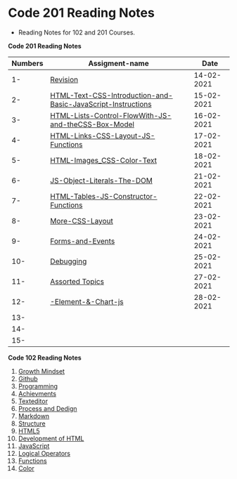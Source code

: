 # Code 201 Reading Notes

* Reading Notes for 102 and 201 Courses.

**Code 201 Reading Notes**

**Numbers** | **Assigment-name** | **Date**  
------- | -------- | --------
1- | [Revision](https://suhaibyounis.github.io/reading-notes/revision) | 14-02-2021
2- | [HTML-Text-CSS-Introduction-and-Basic-JavaScript-Instructions](https://suhaibyounis.github.io/reading-notes/201/class-02) | 15-02-2021
3- | [HTML-Lists-Control-FlowWith-JS-and-theCSS-Box-Model](https://suhaibyounis.github.io/reading-notes/201/class-03) |   16-02-2021
4- | [HTML-Links-CSS-Layout-JS-Functions](https://suhaibyounis.github.io/reading-notes/201/class-04)|  17-02-2021 
5- | [HTML-Images_CSS-Color-Text](https://suhaibyounis.github.io/reading-notes/201/class-05) | 18-02-2021   
6- | [JS-Object-Literals-The-DOM](https://suhaibyounis.github.io/reading-notes/201/class-06)  |   21-02-2021
7- | [HTML-Tables-JS-Constructor-Functions](https://suhaibyounis.github.io/reading-notes/201/class-07)  | 22-02-2021   
8- | [More-CSS-Layout](https://suhaibyounis.github.io/reading-notes/201/class-08)  |   23-02-2021
9- | [Forms-and-Events](https://suhaibyounis.github.io/reading-notes/201/class-09) |   24-02-2021
10- | [Debugging](https://suhaibyounis.github.io/reading-notes/201/class-10) |  25-02-2021
11- | [Assorted Topics](https://suhaibyounis.github.io/reading-notes/201/class-11)  |  27-02-2021
12-  | [<canvas>-Element-&-Chart-js](https://suhaibyounis.github.io/reading-notes/201/class-12) |  28-02-2021
13-  |  |  
14-  |  |  
15-  |  |  


 **Code 102 Reading Notes**

1.  [Growth Mindset](https://suhaibyounis.github.io/reading-notes/growth-mindset)
2.  [Github](https://suhaibyounis.github.io/reading-notes/git)
3.  [Programming](https://suhaibyounis.github.io/reading-notes/programming)
4.  [Achievments](https://suhaibyounis.github.io/reading-notes/achievments)
5.  [Texteditor](https://suhaibyounis.github.io/reading-notes/texteditor)
6.  [Process and Dedign](https://suhaibyounis.github.io/reading-notes/process-and-design)
7.  [Markdown](https://suhaibyounis.github.io/reading-notes/markdown)
8.  [Structure](https://suhaibyounis.github.io/reading-notes/structure)
9.  [HTML5](https://suhaibyounis.github.io/reading-notes/html5)
10.  [Development of HTML](https://suhaibyounis.github.io/reading-notes/development-of-html)
11.  [JavaScript](https://suhaibyounis.github.io/reading-notes/JavaScript-jQuery)
12.  [Logical Operators](https://suhaibyounis.github.io/reading-notes/comparison-operators)
13.  [Functions](https://suhaibyounis.github.io/reading-notes/function)
14.  [Color](https://suhaibyounis.github.io/reading-notes/color)